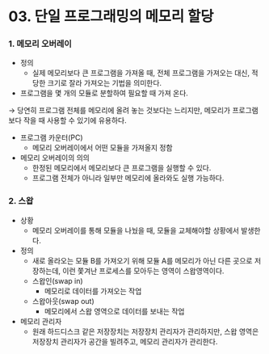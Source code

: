 # 03. 단일 프로그래밍의 메모리 할당

### 1. 메모리 오버레이

- 정의
  - 실제 메모리보다 큰 프로그램을 가져올 때, 전체 프로그램을 가져오는 대신, 적당한 크기로 잘라 가져오는 기법을 의미한다.
- 프로그램을 몇 개의 모듈로 분할하여 필요할 때 가져 온다.

→ 당연히 프로그램 전체를 메모리에 올려 놓는 것보다는 느리지만, 메모리가 프로그램보다 작을 때 사용할 수 있기에 유용하다.

- 프로그램 카운터(PC)
  - 메모리 오버레이에서 어떤 모듈을 가져올지 정함
- 메모리 오버레이의 의의
  - 한정된 메모리에서 메모리보다 큰 프로그램을 실행할 수 있다.
  - 프로그램 전체가 아니라 일부만 메모리에 올라와도 실행 가능하다.

### 2. 스왑

- 상황
  - 메모리 오버레이를 통해 모듈을 나눴을 때, 모듈을 교체해야할 상황에서 발생한다.
- 정의
  - 새로 올라오는 모듈 B를 가져오기 위해 모듈 A를 메모리가 아닌 다른 곳으로 저장하는데, 이런 쫓겨난 프로세스를 모아두는 영역이 스왑영역이다.
  - 스왑인(swap in)
    - 메모리로 데이터를 가져오는 작업
  - 스왑아웃(swap out)
    - 메모리에서 스왑 영역으로 데이터를 보내는 작업
- 메모리 관리자
  - 원래 하드디스크 같은 저장장치는 저장장치 관리자가 관리하지만, 스왑 영역은 저장장치 관리자가 공간을 빌려주고, 메모리 관리자가 관리한다.
